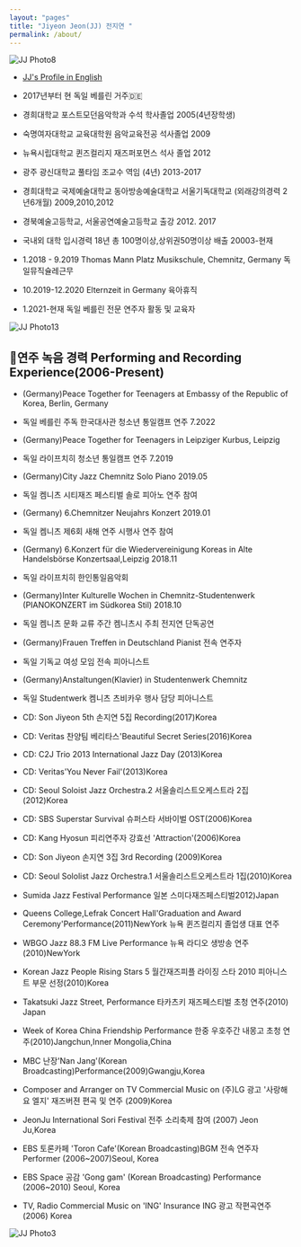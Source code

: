 ```yaml
---
layout: "pages"
title: "Jiyeon Jeon(JJ) 전지연 "
permalink: /about/
---
```


<img src="https://jjmusic-online.github.io/assets/images/photo8.JPG" alt="JJ Photo8"
	title="Photo of JJ" style="min-width: 150px" />

- <a href="/about/about-eng">JJ's Profile in English</a>
- 2017년부터 현 독일 베를린 거주🇩🇪
- 경희대학교 포스트모던음악학과 수석 학사졸업 2005(4년장학생)
- 숙명여자대학교 교육대학원 음악교육전공 석사졸업 2009
- 뉴욕시립대학교 퀸즈컬리지 재즈퍼포먼스 석사 졸업 2012
- 광주 광신대학교 풀타임 조교수 역임 (4년) 2013-2017
- 경희대학교 국제예술대학교 동아방송예술대학교 서울기독대학교 (외래강의경력 2년6개월) 2009,2010,2012
- 경북예술고등학교, 서울공연예술고등학교 출강 2012. 2017
- 국내외 대학 입시경력 18년 총 100명이상,상위권50명이상 배출 20003-현재
  

- 1.2018 - 9.2019 Thomas Mann Platz Musikschule, Chemnitz, Germany 독일뮤직슐레근무
- 10.2019-12.2020 Elternzeit in Germany 육아휴직 
- 1.2021-현재 독일 베를린 전문 연주자 활동 및 교육자


<img src="https://jjmusic-online.github.io/assets/images/jiyeonjeon.jpeg" alt="JJ Photo13"
	title="Photo of JJ" style="min-width: 150px" />

## 🎹연주 녹음 경력 Performing and Recording Experience(2006-Present)
- (Germany)Peace Together for Teenagers at Embassy of the Republic of Korea, Berlin, Germany
-  독일 베를린 주독 한국대사관 청소년 통일캠프 연주 7.2022
- (Germany)Peace Together for Teenagers in Leipziger Kurbus, Leipzig   
-  독일 라이프치히 청소년 통일캠프 연주 7.2019
- (Germany)City Jazz Chemnitz Solo Piano 2019.05
-  독일 켐니츠 시티재즈 페스티벌 솔로 피아노 연주 참여
- (Germany) 6.Chemnitzer Neujahrs Konzert 2019.01 
-  독일 켐니츠 제6회 새해 연주 시행사 연주 참여
- (Germany) 6.Konzert für die Wiedervereinigung Koreas in Alte Handelsbörse Konzertsaal,Leipzig 2018.11
- 독일 라이프치히 한인통일음악회 
- (Germany)Inter Kulturelle Wochen in Chemnitz-Studentenwerk (PIANOKONZERT im Südkorea Stil) 2018.10
- 독일 켐니츠 문화 교류 주간 켐니츠시 주최 전지연 단독공연 
- (Germany)Frauen Treffen in Deutschland Pianist 전속 연주자
- 독일 기독교 여성 모임 전속 피아니스트 
- (Germany)Anstaltungen(Klavier) in Studentenwerk Chemnitz 
-  독일 Studentwerk 켐니츠 츠비카우 행사 담당 피아니스트 

- CD: Son Jiyeon 5th 손지연 5집 Recording(2017)Korea 
- CD: Veritas 찬양팀 베리타스'Beautiful Secret Series(2016)Korea
- CD: C2J Trio 2013 International Jazz Day (2013)Korea 
- CD: Veritas'You Never Fail'(2013)Korea 
- CD: Seoul Soloist Jazz Orchestra.2 서울솔리스트오케스트라 2집(2012)Korea
- CD: SBS Superstar Survival 슈퍼스타 서바이벌 OST(2006)Korea
- CD: Kang Hyosun 피리연주자 강효선 'Attraction'(2006)Korea 
- CD: Son Jiyeon 손지연 3집 3rd Recording (2009)Korea
- CD: Seoul Sololist Jazz Orchestra.1 서울솔리스트오케스트라 1집(2010)Korea
- Sumida Jazz Festival Performance 일본 스미다재즈페스티벌2012)Japan
- Queens College,Lefrak Concert Hall'Graduation and Award Ceremony'Performance(2011)NewYork 뉴욕 퀸즈컬리지 졸업생 대표 연주 
- WBGO Jazz 88.3 FM Live Performance 뉴욕 라디오 생방송 연주(2010)NewYork
- Korean Jazz People Rising Stars 5 월간재즈피플 라이징 스타 2010 피아니스트 부문 선정(2010)Korea
- Takatsuki Jazz Street, Performance 타카츠키 재즈페스티벌 초청 연주(2010) Japan
- Week of Korea China Friendship Performance 한중 우호주간 내몽고 초청 연주(2010)Jangchun,Inner Mongolia,China
- MBC 난장'Nan Jang'(Korean Broadcasting)Performance(2009)Gwangju,Korea
- Composer and Arranger on TV Commercial Music on (주)LG 광고 '사랑해요 엘지' 재즈버젼 편곡 및 연주  (2009)Korea
- JeonJu International Sori Festival 전주 소리축제 참여 (2007) Jeon Ju,Korea
- EBS 토론카페 'Toron Cafe'(Korean Broadcasting)BGM 전속 연주자 Performer (2006~2007)Seoul, Korea
- EBS Space 공감 'Gong gam' (Korean Broadcasting) Performance (2006~2010) Seoul, Korea
- TV, Radio Commercial Music on 'ING' Insurance ING 광고 작편곡연주 (2006) Korea


<img src="https://jjmusic-online.github.io/assets/images/photo3.jpeg" alt="JJ Photo3"
	title="Photo of JJ" style="min-width: 150px" />






